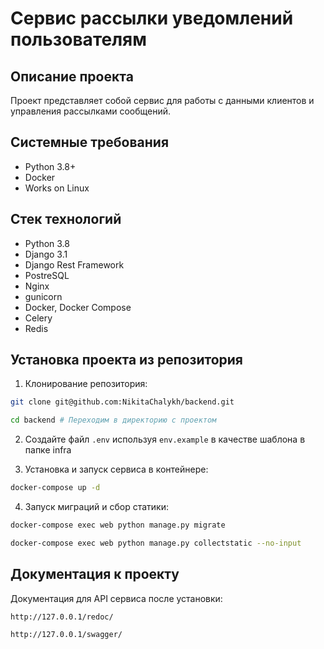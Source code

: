 Сервис рассылки уведомлений пользователям
=====

Описание проекта
----------
Проект представляет собой сервис для работы с данными клиентов и управления рассылками сообщений.

Системные требования
----------

* Python 3.8+
* Docker
* Works on Linux

Стек технологий
----------

* Python 3.8
* Django 3.1
* Django Rest Framework
* PostreSQL
* Nginx
* gunicorn
* Docker, Docker Compose
* Сelery
* Redis

Установка проекта из репозитория
----------
1. Клонирование репозитория:
```bash 
git clone git@github.com:NikitaChalykh/backend.git

cd backend # Переходим в директорию с проектом
```

2. Создайте файл ```.env``` используя ```env.example``` в качестве шаблона в папке infra

3. Установка и запуск сервиса в контейнере:
```bash 
docker-compose up -d
```

4. Запуск миграций и сбор статики:
```bash 
docker-compose exec web python manage.py migrate

docker-compose exec web python manage.py collectstatic --no-input 
```

Документация к проекту
----------
Документация для API сервиса после установки: 

```http://127.0.0.1/redoc/```

```http://127.0.0.1/swagger/```
